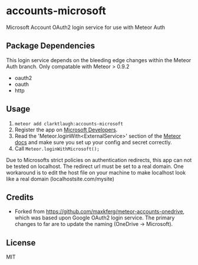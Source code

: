 # accounts-microsoft

Microsoft Account OAuth2 login service for use with Meteor Auth

## Package Dependencies

This login service depends on the bleeding edge changes within the Meteor Auth branch.
Only compatable with Meteor > 0.9.2

* oauth2
* oauth
* http


## Usage

1. `meteor add clarktlaugh:accounts-microsoft`
2. Register the app on [Microsoft Developers](https://account.live.com/developers/applications/).<br>
3. Read the 'Meteor.loginWith&lt;ExternalService&gt;' section of the [Meteor docs](http://docs.meteor.com/#meteor_loginwithexternalservice) and make sure you set up your config and secret correctly.   
4. Call `Meteor.loginWithMicrosoft();`

Due to Microsofts strict policies on authentication redirects, this app can not 
be tested on localhost. The redirect url must be set to a real domain. One workaround
is to edit the host file on your machine to make localhost look like a real domain (localhostsite.com/mysite)

## Credits

* Forked from https://github.com/maxkferg/meteor-accounts-onedrive, which was based upon Google OAuth2 login service.  The primary changes to far are to update the naming (OneDrive -> Microsoft).


## License
MIT
